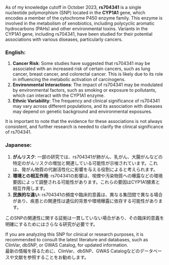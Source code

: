 As of my knowledge cutoff in October 2023, **rs704341** is a single nucleotide polymorphism (SNP) located in the **CYP1A1** gene, which encodes a member of the cytochrome P450 enzyme family. This enzyme is involved in the metabolism of xenobiotics, including polycyclic aromatic hydrocarbons (PAHs) and other environmental toxins. Variants in the CYP1A1 gene, including rs704341, have been studied for their potential associations with various diseases, particularly cancers.

### English:
1. **Cancer Risk**: Some studies have suggested that rs704341 may be associated with an increased risk of certain cancers, such as lung cancer, breast cancer, and colorectal cancer. This is likely due to its role in influencing the metabolic activation of carcinogens.
2. **Environmental Interactions**: The impact of rs704341 may be modulated by environmental factors, such as smoking or exposure to pollutants, which can interact with the CYP1A1 enzyme.
3. **Ethnic Variability**: The frequency and clinical significance of rs704341 may vary across different populations, and its association with diseases may depend on genetic background and environmental exposures.

It is important to note that the evidence for these associations is not always consistent, and further research is needed to clarify the clinical significance of rs704341.

### Japanese:
1. **がんリスク**: 一部の研究では、rs704341が肺がん、乳がん、大腸がんなどの特定のがんリスクの増加と関連している可能性が示唆されています。これは、発がん物質の代謝活性化に影響を与える役割によると考えられます。
2. **環境との相互作用**: rs704341の影響は、喫煙や汚染物質への曝露などの環境要因によって調整される可能性があります。これらの要因はCYP1A1酵素と相互作用します。
3. **民族的な違い**: rs704341の頻度や臨床的意義は、異なる集団間で異なる場合があり、疾患との関連性は遺伝的背景や環境曝露に依存する可能性があります。

このSNPの関連性に関する証拠は一貫していない場合があり、その臨床的意義を明確にするためにはさらなる研究が必要です。

If you are analyzing this SNP for clinical or research purposes, it is recommended to consult the latest literature and databases, such as ClinVar, dbSNP, or GWAS Catalog, for updated information.  
最新の情報を得るために、ClinVar、dbSNP、GWAS Catalogなどのデータベースや文献を参照することをお勧めします。
